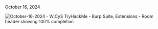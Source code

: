 <p>October 16, 2024<br></p>

![October-16-2024 - WiCyS TryHackMe - Burp Suite, Extensions - Room header showing 100% completion](https://github.com/user-attachments/assets/1ab53b19-d562-4275-86f9-71eac610612d)

